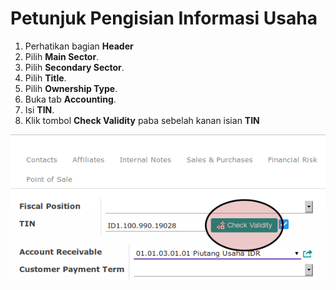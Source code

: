 # Petunjuk Pengisian Informasi Usaha

1. Perhatikan bagian **Header**
2. Pilih **Main Sector**.
3. Pilih **Secondary Sector**.
4. Pilih **Title**.
5. Pilih **Ownership Type**.
6. Buka tab **Accounting**.
7. Isi **TIN**.
8. Klik tombol **Check Validity** paba sebelah kanan isian **TIN**

![](../img/company-partner/tombol-check-validity.png)
